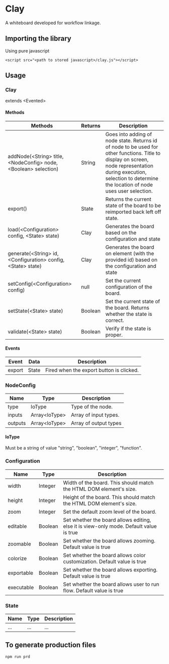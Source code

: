 # Clay
A whiteboard developed for workflow linkage.

## Importing the library
Using pure javascript

``<script src="<path to stored javascript>/clay.js"></script>``

## Usage

### Clay
extends \<Evented\>

#### Methods
| Methods       | Returns       | Description   |
| ------------- | ------------- | ------------- |
| addNode(\<String\> title, \<NodeConfig\> node, \<Boolean\> selection)      | String          |  Goes into adding of node state. Returns id of node to be used for other functions. Title to display on screen, node representation during execution, selection to determine the location of node uses user selection. |
| export()      | State         |  Returns the current state of the board to be reimported back left off state.  |
| load(\<Configuration\> config, \<State\> state)      | Clay          | Generates the board based on the configuration and state |
| generate(\<String\> id, \<Configuration\> config, \<State\> state)      | Clay          | Generates the board on element (with the provided id) based on the configuration and state |
| setConfig(\<Configuration\> config)      | null          |  Set the current configuration of the board.  |
| setState(\<State\> state)                | Boolean       |  Set the current state of the board. Returns whether the state is correct.  |
| validate(\<State\> state)                | Boolean       |  Verify if the state is proper. |


#### Events
| Event       | Data       | Description   |
| ----------- | ---------- | ------------- |
| export      | State      | Fired when the export button is clicked. |

### NodeConfig
| Name       | Type          | Description           |
| ---------- | ------------- | --------------------- |
| type       | IoType        | Type of the node.     |
| inputs     | Array\<IoType\> | Array of input types. |
| outputs    | Array\<IoType\> | Array of output types |
  
#### IoType
Must be a string of value "string", "boolean", "integer", "function".

### Configuration
| Name       | Type       | Description   |
| ---------- | ---------- | ------------- |
| width      | Integer    | Width of the board. This should match the HTML DOM element's size. |
| height     | Integer    | Height of the board. This should match the HTML DOM element's size. |
| zoom       | Integer    | Set the default zoom level of the board. |
| editable   | Boolean    | Set whether the board allows editing, else it is view-only mode. Default value is true |
| zoomable   | Boolean    | Set whether the board allows zooming. Default value is true |
| colorize   | Boolean    | Set whether the board allows color customization. Default value is true |
| exportable | Boolean    | Set whether the board allows exporting. Default value is true |
| executable | Boolean    | Set whether the board allows user to run flow. Default value is true |
  
### State
| Name       | Type       | Description   |
| ---------- | ---------- | ------------- |
| ...        | ...        | ...           |
  
## To generate production files
`npm run prd`

